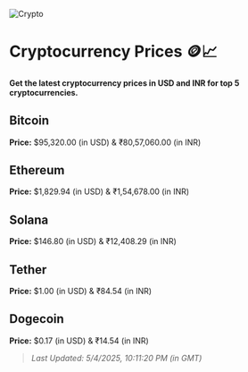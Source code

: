 
![Crypto](https://www.techguide.com.au/wp-content/uploads/2020/11/crypto3.jpeg)

# Cryptocurrency Prices 🪙📈

#### Get the latest cryptocurrency prices in USD and INR for top 5 cryptocurrencies.

## Bitcoin

**Price:** $95,320.00 (in USD) & ₹80,57,060.00 (in INR)

## Ethereum

**Price:** $1,829.94 (in USD) & ₹1,54,678.00 (in INR)

## Solana

**Price:** $146.80 (in USD) & ₹12,408.29 (in INR)

## Tether

**Price:** $1.00 (in USD) & ₹84.54 (in INR)

## Dogecoin

**Price:** $0.17 (in USD) & ₹14.54 (in INR)

> _Last Updated: 5/4/2025, 10:11:20 PM (in GMT)_
